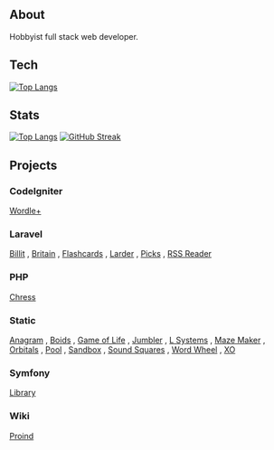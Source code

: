 ## About

<div>
    <p>Hobbyist full stack web developer.</p>
</div>

## Tech

[![Top Langs](https://github-readme-stats.vercel.app/api/top-langs/?username=crhisgbibon&langs_count=10&layout=compact&theme=transparent)](https://github.com/anuraghazra/github-readme-stats)

## Stats

[![Top Langs](https://github-readme-stats.vercel.app/api/top-langs/?username=crhisgbibon&langs_count=10&layout=compact&theme=transparent)](https://github.com/anuraghazra/github-readme-stats)
[![GitHub Streak](https://github-readme-streak-stats.herokuapp.com?user=crhisgbibon&theme=transparent)](https://git.io/streak-stats)

## Projects

### CodeIgniter

<a href='https://phpstack-947565-3501896.cloudwaysapps.com'>Wordle+</a>

### Laravel

<a href='https://chronocol.xyz'>Billit</a> , <a href='http://phplaravel-947565-3466294.cloudwaysapps.com/'>Britain</a> , <a href='https://fcards.xyz'>Flashcards</a> , <a href='https://larda.xyz'>Larder</a> , <a href='http://phplaravel-947565-3466122.cloudwaysapps.com/'>Picks</a> , <a href='https://phplaravel-987278-3464561.cloudwaysapps.com/'>RSS Reader</a>

### PHP

<a href='https://chress.xyz'>Chress</a>

### Static

<a href='http://phpstack-947565-3464458.cloudwaysapps.com/'>Anagram</a> , <a href='https://crhisgbibon.github.io/boids/'>Boids</a> , <a href='https://crhisgbibon.github.io/gameoflife/'>Game of Life</a> , <a href='https://phpstack-947565-3463945.cloudwaysapps.com/index.html'>Jumbler</a> , <a href='http://phpstack-947565-3465248.cloudwaysapps.com/'>L Systems</a> , <a href='https://crhisgbibon.github.io/mazemaker/'>Maze Maker</a> , <a href='https://crhisgbibon.github.io/orbitals/'>Orbitals</a> , <a href='http://phpstack-947565-3466462.cloudwaysapps.com/'>Pool</a> , <a href='https://phpstack-947565-3466278.cloudwaysapps.com/index.html'>Sandbox</a> , <a href='https://phpstack-947565-3469179.cloudwaysapps.com/index.html'>Sound Squares</a> , <a href='https://crhisgbibon.github.io/wordwheel/'>Word Wheel</a> , <a href='https://phpstack-947565-3463891.cloudwaysapps.com/'>XO</a>

### Symfony

<a href='https://phpstack-947565-3485423.cloudwaysapps.com'>Library</a>

### Wiki

<a href='https://proind.wiki'>Proind</a>
